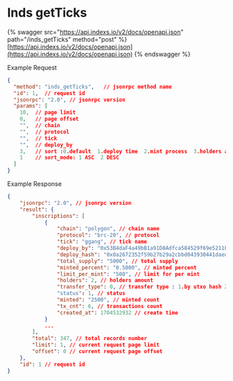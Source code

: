 # Inds getTicks

{% swagger src="https://api.indexs.io/v2/docs/openapi.json" path="/inds_getTicks" method="post" %}
[https://api.indexs.io/v2/docs/openapi.json](https://api.indexs.io/v2/docs/openapi.json)
{% endswagger %}

Example Request

```json
{
  "method": "inds_getTicks",   // jsonrpc method name
  "id": 1,  // request id 
  "jsonrpc": "2.0", // jsonrpc version
  "params": [
    10,  // page limit
    0,   // page offset 
    "",  // chain 
    "",  // protocol
    "",  // tick
    "",  // deploy_by
    3,   // sort :0.default  1.deploy time  2.mint process  3.holders amt  4.transaction amt
    1    // sort_mode: 1 ASC  2 DESC 
  ]
}
```

Example Response

```json
{
    "jsonrpc": "2.0", // jsonrpc version
    "result": {
        "inscriptions": [
            {
                "chain": "polygon", // chain name
                "protocol": "brc-20", // protocol
                "tick": "ggang", // tick name
                "deploy_by": "0x53B4daF4a49bB1a91D8Adfca584529f69e5211F5", // deployer address
                "deploy_hash": "0x0a2672352f59b27b29a2cbbd043930441daed984af2a73cd94e2ee2d77e9041c", // deploy hash
                "total_supply": "5000", // total supply
                "minted_percent": "0.5000", // minted percent
                "limit_per_mint": "500", // limit for per mint
                "holders": 2, // holders amount
                "transfer_type": 0, // transfer type : 1.by utxo hash 2.by balance
                "status": 1, // status 
                "minted": "2500", // minted count
                "tx_cnt": 6, // transactions count
                "created_at": 1704532932 // create time
            }
            ...
        ],
        "total": 347, // total records number
        "limit": 1, // current request page limit
        "offset": 0 // current request page offset
    },
    "id": 1 // request id
}
```
